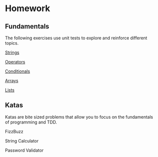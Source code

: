 # Homework

## Fundamentals

The following exercises use unit tests to explore and reinforce different topics.

[Strings](https://github.com/WeCanCodeIT/cs-strings-homework)

[Operators](https://github.com/WeCanCodeIT/cs-operators-homework)

[Conditionals](https://github.com/WeCanCodeIT/cs-conditionals-homework)

[Arrays](https://github.com/WeCanCodeIT/cs-arrays-homework)

[Lists](https://github.com/WeCanCodeIT/cs-lists-homework)


## Katas

Katas are bite sized problems that allow you to focus on the fundamentals of programming and TDD.

FizzBuzz

String Calculator

Password Validator

